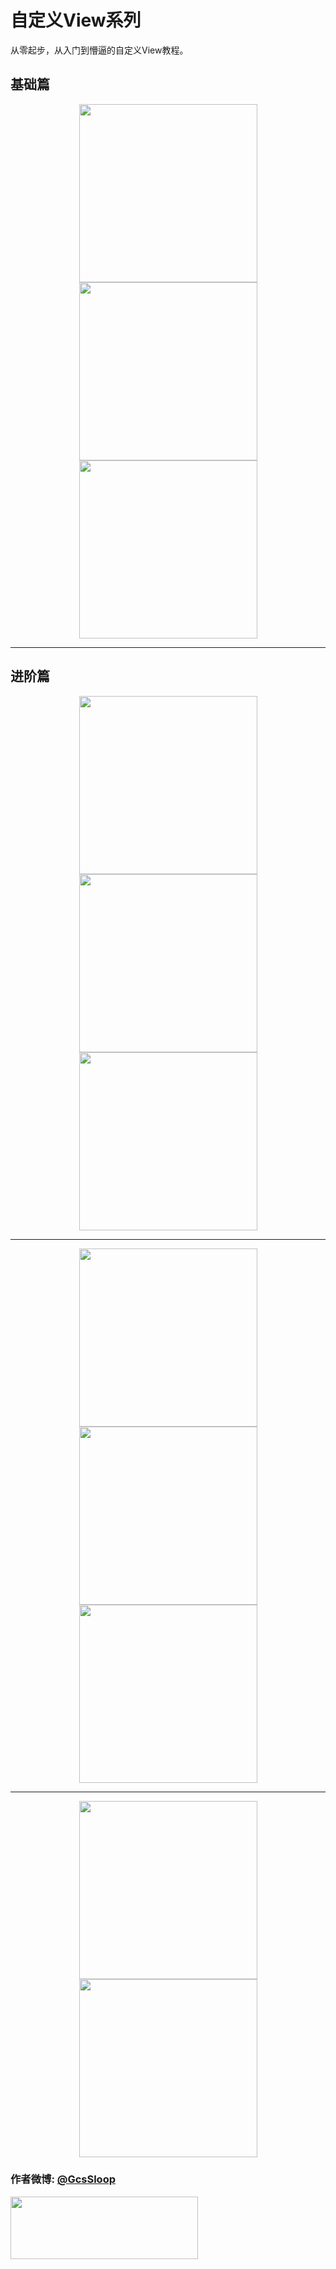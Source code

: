 # 自定义View系列

从零起步，从入门到懵逼的自定义View教程。

## 基础篇

<p align="center">
<a href="https://github.com/GcsSloop/AndroidNote/blob/master/CustomView/Base/%5B01%5DCoordinateSystem.md" target="_blank"><img src="http://ww3.sinaimg.cn/large/005Xtdi2jw1f1s96hizi5j30rs0dwwha.jpg" width=285 /></a> 
<a href="https://github.com/GcsSloop/AndroidNote/blob/master/CustomView/Base/%5B02%5DAngleAndRadian.md" target="_blank"><img src="http://ww4.sinaimg.cn/large/005Xtdi2jw1f1s97g6rfbj30rs0dwdiq.jpg" width=285 /></a> 
<a href="https://github.com/GcsSloop/AndroidNote/blob/master/CustomView/Base/%5B03%5DColor.md" target="_blank"><img src="http://ww3.sinaimg.cn/large/005Xtdi2gw1f1w9s5vyidj30rs0dw0vg.jpg" width=285 /></a> 
</p>

*******

## 进阶篇
<p align="center">
<a href="https://github.com/GcsSloop/AndroidNote/blob/master/CustomView/Advance/%5B1%5DCustomViewProcess.md" target="_blank"><img src="http://ww4.sinaimg.cn/large/005Xtdi2jw1f1zyiohvopj30rs0dwacz.jpg" width=285 /></a> 
<a href="https://github.com/GcsSloop/AndroidNote/blob/master/CustomView/Advance/%5B2%5DCanvas_BasicGraphics.md" target="_blank"><img src="http://ww4.sinaimg.cn/large/005Xtdi2jw1f289mh2tdnj30rs0dwtbo.jpg" width=285 /></a> 
<a href="https://github.com/GcsSloop/AndroidNote/blob/master/CustomView/Advance/%5B3%5DCanvas_Convert.md" target="_blank"><img src="http://ww3.sinaimg.cn/large/005Xtdi2jw1f2hfy5heduj30rs0dwn04.jpg" width=285 /></a> 
</p>

*******

<p align="center">
<a href="https://github.com/GcsSloop/AndroidNote/blob/master/CustomView/Advance/%5B4%5DCanvas_PictureText.md" target="_blank"><img src="http://ww3.sinaimg.cn/large/005Xtdi2jw1f2m36f27vzj30rs0dw777.jpg" width=285 /></a> 
<a href="https://github.com/GcsSloop/AndroidNote/blob/master/CustomView/Advance/%5B5%5DPath_Basic.md" target="_blank"><img src="http://ww2.sinaimg.cn/large/005Xtdi2jw1f34oiciiysj30rs0dwn02.jpg" width=285 /></a> 
<a href="https://github.com/GcsSloop/AndroidNote/blob/master/CustomView/Advance/%5B6%5DPath_Bezier.md" target="_blank"><img src="http://ww2.sinaimg.cn/large/005Xtdi2gw1f3dipcytxxj30rs0dwtbj.jpg" width=285 /></a> 
</p>

*******

<p align="center">
<a href="https://github.com/GcsSloop/AndroidNote/blob/master/CustomView/Advance/%5B7%5DPath_Over.md" target="_blank"><img src="http://ww4.sinaimg.cn/large/005Xtdi2gw1f44iu2zt7cj30rs0dw41c.jpg" width=285 /></a>
<a href="https://github.com/GcsSloop/AndroidNote/blob/master/CustomView/Advance/%5B8%5DPath_Play.md" target="_blank"><img src="http://ww4.sinaimg.cn/large/005Xtdi2jw1f4gs8vepg8j30rs0dwwhf.jpg" width=285 /></a>
</p>

### 作者微博: [@GcsSloop](http://weibo.com/GcsSloop)

<a href="https://github.com/GcsSloop/AndroidNote/blob/magic-world/FINDME.md" target="_blank"> <img src="http://ww4.sinaimg.cn/large/005Xtdi2gw1f1qn89ihu3j315o0dwwjc.jpg" width=300 height=100 /> </a>
